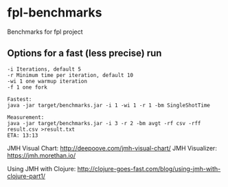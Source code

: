 # fpl-benchmarks

Benchmarks for fpl project

## Options for a fast (less precise) run

```
-i Iterations, default 5
-r Minimum time per iteration, default 10
-wi 1 one warmup iteration
-f 1 one fork

Fastest:
java -jar target/benchmarks.jar -i 1 -wi 1 -r 1 -bm SingleShotTime

Measurement:
java -jar target/benchmarks.jar -i 3 -r 2 -bm avgt -rf csv -rff result.csv >result.txt
ETA: 13:13
```



JMH Visual Chart: http://deepoove.com/jmh-visual-chart/
JMH Visualizer: https://jmh.morethan.io/

Using JMH with Clojure: http://clojure-goes-fast.com/blog/using-jmh-with-clojure-part1/

